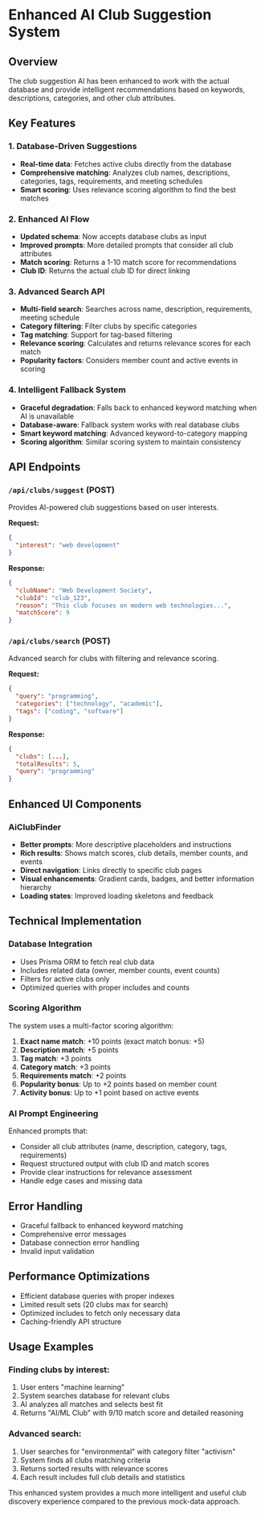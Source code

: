 # Enhanced AI Club Suggestion System

## Overview
The club suggestion AI has been enhanced to work with the actual database and provide intelligent recommendations based on keywords, descriptions, categories, and other club attributes.

## Key Features

### 1. Database-Driven Suggestions
- **Real-time data**: Fetches active clubs directly from the database
- **Comprehensive matching**: Analyzes club names, descriptions, categories, tags, requirements, and meeting schedules
- **Smart scoring**: Uses relevance scoring algorithm to find the best matches

### 2. Enhanced AI Flow
- **Updated schema**: Now accepts database clubs as input
- **Improved prompts**: More detailed prompts that consider all club attributes
- **Match scoring**: Returns a 1-10 match score for recommendations
- **Club ID**: Returns the actual club ID for direct linking

### 3. Advanced Search API
- **Multi-field search**: Searches across name, description, requirements, meeting schedule
- **Category filtering**: Filter clubs by specific categories
- **Tag matching**: Support for tag-based filtering
- **Relevance scoring**: Calculates and returns relevance scores for each match
- **Popularity factors**: Considers member count and active events in scoring

### 4. Intelligent Fallback System
- **Graceful degradation**: Falls back to enhanced keyword matching when AI is unavailable
- **Database-aware**: Fallback system works with real database clubs
- **Smart keyword matching**: Advanced keyword-to-category mapping
- **Scoring algorithm**: Similar scoring system to maintain consistency

## API Endpoints

### `/api/clubs/suggest` (POST)
Provides AI-powered club suggestions based on user interests.

**Request:**
```json
{
  "interest": "web development"
}
```

**Response:**
```json
{
  "clubName": "Web Development Society",
  "clubId": "club_123",
  "reason": "This club focuses on modern web technologies...",
  "matchScore": 9
}
```

### `/api/clubs/search` (POST)
Advanced search for clubs with filtering and relevance scoring.

**Request:**
```json
{
  "query": "programming",
  "categories": ["technology", "academic"],
  "tags": ["coding", "software"]
}
```

**Response:**
```json
{
  "clubs": [...],
  "totalResults": 5,
  "query": "programming"
}
```

## Enhanced UI Components

### AiClubFinder
- **Better prompts**: More descriptive placeholders and instructions
- **Rich results**: Shows match scores, club details, member counts, and events
- **Direct navigation**: Links directly to specific club pages
- **Visual enhancements**: Gradient cards, badges, and better information hierarchy
- **Loading states**: Improved loading skeletons and feedback

## Technical Implementation

### Database Integration
- Uses Prisma ORM to fetch real club data
- Includes related data (owner, member counts, event counts)
- Filters for active clubs only
- Optimized queries with proper includes and counts

### Scoring Algorithm
The system uses a multi-factor scoring algorithm:

1. **Exact name match**: +10 points (exact match bonus: +5)
2. **Description match**: +5 points  
3. **Tag match**: +3 points
4. **Category match**: +3 points
5. **Requirements match**: +2 points
6. **Popularity bonus**: Up to +2 points based on member count
7. **Activity bonus**: Up to +1 point based on active events

### AI Prompt Engineering
Enhanced prompts that:
- Consider all club attributes (name, description, category, tags, requirements)
- Request structured output with club ID and match scores
- Provide clear instructions for relevance assessment
- Handle edge cases and missing data

## Error Handling
- Graceful fallback to enhanced keyword matching
- Comprehensive error messages
- Database connection error handling
- Invalid input validation

## Performance Optimizations
- Efficient database queries with proper indexes
- Limited result sets (20 clubs max for search)
- Optimized includes to fetch only necessary data
- Caching-friendly API structure

## Usage Examples

### Finding clubs by interest:
1. User enters "machine learning" 
2. System searches database for relevant clubs
3. AI analyzes all matches and selects best fit
4. Returns "AI/ML Club" with 9/10 match score and detailed reasoning

### Advanced search:
1. User searches for "environmental" with category filter "activism"
2. System finds all clubs matching criteria
3. Returns sorted results with relevance scores
4. Each result includes full club details and statistics

This enhanced system provides a much more intelligent and useful club discovery experience compared to the previous mock-data approach.
